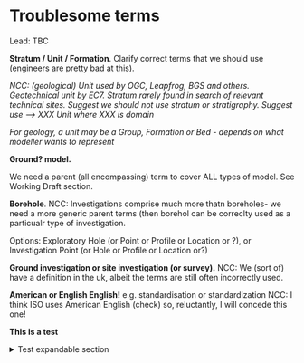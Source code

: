 # Troublesome terms

Lead: TBC

**Stratum / Unit / Formation**.
Clarify correct terms that we should use (engineers are pretty bad at this).

*NCC: (geological) Unit used by OGC, Leapfrog, BGS and others. Geotechnical unit by EC7.*
*Stratum rarely found in search of relevant technical sites. Suggest we should not use stratum or stratigraphy.*
*Suggest use --> XXX Unit where XXX is domain*

*For geology, a unit may be a Group, Formation or Bed - depends on what modeller wants to represent*

**Ground? model.**

We need a parent (all encompassing) term to cover ALL types of model. See Working Draft section.

**Borehole**. 
NCC: Investigations comprise much more thatn boreholes- we need a more generic parent terms (then borehol can be correclty used as a particualr type of investigation.

Options: Exploratory Hole (or Point or Profile or Location or ?), or Investigation Point (or Hole or Profile or Location or?)

**Ground investigation or site investigation (or survey).**
NCC: We (sort of) have a definition in the uk, albeit the terms are still often incorrectly used.

**American or English English!**
e.g. standardisation or standardization
NCC: I think ISO uses American English (check) so, reluctantly, I will concede this one!

**This is a test**
<details>
  <summary>Test expandable section</summary>
  This is the text in the expandable bit.
  Unfortunately this only seems to work in Chrome
</details>
